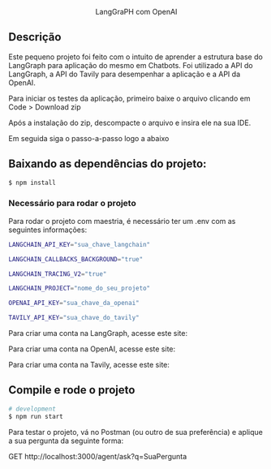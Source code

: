 <p align="center">
  LangGraPH com OpenAI
</p>

## Descrição

Este pequeno projeto foi feito com o intuito de aprender a estrutura base do LangGraph para aplicação do mesmo em Chatbots. Foi utilizado a API do LangGraph, a API do Tavily para desempenhar a aplicação e a API da OpenAI.

  <p>Para iniciar os testes da aplicação, primeiro baixe o arquivo clicando em Code > Download zip</p>
  <p>Após a instalação do zip, descompacte o arquivo e insira ele na sua IDE.</p>
  <p>Em seguida siga o passo-a-passo logo a abaixo</p>

## Baixando as dependências do projeto:

```bash
$ npm install
```
<h3>Necessário para rodar o projeto</h3>
<p>Para rodar o projeto com maestria, é necessário ter um .env com as seguintes informações: </p>

```bash
LANGCHAIN_API_KEY="sua_chave_langchain"

LANGCHAIN_CALLBACKS_BACKGROUND="true"

LANGCHAIN_TRACING_V2="true"

LANGCHAIN_PROJECT="nome_do_seu_projeto"

OPENAI_API_KEY="sua_chave_da_openai"

TAVILY_API_KEY="sua_chave_do_tavily"
```

<p>Para criar uma conta na LangGraph, acesse este site:<a href=https://www.langchain.com/langgraph></a></p>
<p>Para criar uma conta na OpenAI, acesse este site:<a href=https://openai.com></a></p>
<p>Para criar uma conta na Tavily, acesse este site:<a href=https://tavily.com></a></p>

## Compile e rode o projeto

```bash
# development
$ npm run start
```

<p>Para testar o projeto, vá no Postman (ou outro de sua preferência) e aplique a sua pergunta da seguinte forma:</p>

GET http://localhost:3000/agent/ask?q=SuaPergunta
